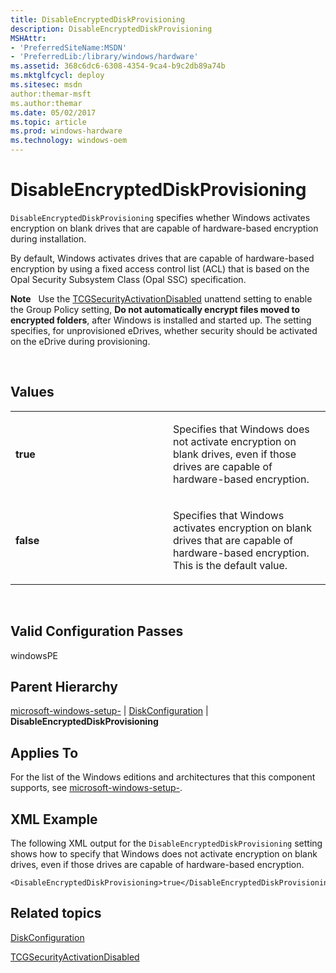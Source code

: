 ```yaml
---
title: DisableEncryptedDiskProvisioning
description: DisableEncryptedDiskProvisioning
MSHAttr:
- 'PreferredSiteName:MSDN'
- 'PreferredLib:/library/windows/hardware'
ms.assetid: 368c6dc6-6308-4354-9ca4-b9c2db89a74b
ms.mktglfcycl: deploy
ms.sitesec: msdn
author:themar-msft
ms.author:themar
ms.date: 05/02/2017
ms.topic: article
ms.prod: windows-hardware
ms.technology: windows-oem
---
```


# DisableEncryptedDiskProvisioning


`DisableEncryptedDiskProvisioning` specifies whether Windows activates encryption on blank drives that are capable of hardware-based encryption during installation.

By default, Windows activates drives that are capable of hardware-based encryption by using a fixed access control list (ACL) that is based on the Opal Security Subsystem Class (Opal SSC) specification.

**Note**  
Use the [TCGSecurityActivationDisabled](microsoft-windows-enhancedstorage-adm-tcgsecurityactivationdisabled.md) unattend setting to enable the Group Policy setting, **Do not automatically encrypt files moved to encrypted folders**, after Windows is installed and started up. The setting specifies, for unprovisioned eDrives, whether security should be activated on the eDrive during provisioning.

 

## Values


<table>
<colgroup>
<col width="50%" />
<col width="50%" />
</colgroup>
<tbody>
<tr class="odd">
<td><p><strong>true</strong></p></td>
<td><p>Specifies that Windows does not activate encryption on blank drives, even if those drives are capable of hardware-based encryption.</p></td>
</tr>
<tr class="even">
<td><p><strong>false</strong></p></td>
<td><p>Specifies that Windows activates encryption on blank drives that are capable of hardware-based encryption. This is the default value.</p></td>
</tr>
</tbody>
</table>

 

## Valid Configuration Passes


windowsPE

## Parent Hierarchy


[microsoft-windows-setup-](microsoft-windows-setup.md) | [DiskConfiguration](microsoft-windows-setup-diskconfiguration.md) | **DisableEncryptedDiskProvisioning**

## Applies To


For the list of the Windows editions and architectures that this component supports, see [microsoft-windows-setup-](microsoft-windows-setup.md).

## XML Example


The following XML output for the `DisableEncryptedDiskProvisioning` setting shows how to specify that Windows does not activate encryption on blank drives, even if those drives are capable of hardware-based encryption.

```
<DisableEncryptedDiskProvisioning>true</DisableEncryptedDiskProvisioning>
```

## Related topics


[DiskConfiguration](microsoft-windows-setup-diskconfiguration.md)

[TCGSecurityActivationDisabled](microsoft-windows-enhancedstorage-adm-tcgsecurityactivationdisabled.md)

 

 







